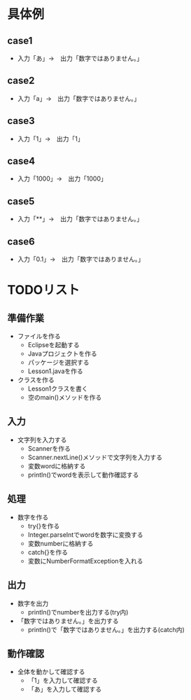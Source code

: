 # 具体例
## case1
- 入力「あ」→　出力「数字ではありません。」
## case2
- 入力「a」→　出力「数字ではありません。」
## case3
- 入力「1」→　出力「1」
## case4
- 入力「1000」→　出力「1000」
## case5
- 入力「**」→　出力「数字ではありません。」
## case6
- 入力「0.1」→　出力「数字ではありません。」

# TODOリスト
## 準備作業
- ファイルを作る
  - Eclipseを起動する
  - Javaプロジェクトを作る
  - パッケージを選択する
  - Lesson1.javaを作る
- クラスを作る 
  - Lesson1クラスを書く
  - 空のmain()メソッドを作る

## 入力
- 文字列を入力する
  - Scannerを作る
  - Scanner.nextLine()メソッドで文字列を入力する
  - 変数wordに格納する
  - println()でwordを表示して動作確認する

## 処理
- 数字を作る
  - try{}を作る
  - Integer.parseIntでwordを数字に変換する
  - 変数numberに格納する
  - catch{}を作る
  - 変数にNumberFormatExceptionを入れる

## 出力
- 数字を出力
  - println()でnumberを出力する(try内)
- 「数字ではありません。」を出力する
  - println()で「数字ではありません。」を出力する(catch内)

## 動作確認
- 全体を動かして確認する
  - 「1」を入力して確認する
  - 「あ」を入力して確認する


